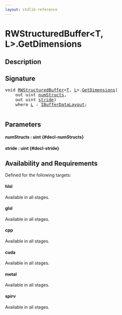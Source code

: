```yaml
---
layout: stdlib-reference
---
```


# RWStructuredBuffer\<T, L\>\.GetDimensions

## Description





## Signature 

<pre>
void <a href="/stdlib-reference/types/RWStructuredBuffer/index" class="code_type">RWStructuredBuffer</a>&lt;<a href="/stdlib-reference/types/RWStructuredBuffer/index#typeparam-T" class="code_type">T</a>, <a href="/stdlib-reference/types/RWStructuredBuffer/index#typeparam-L" class="code_type">L</a>&gt;.<a href="/stdlib-reference/types/RWStructuredBuffer/GetDimensions">GetDimensions</a>(
    out uint <a href="/stdlib-reference/types/RWStructuredBuffer/GetDimensions#decl-numStructs" class="code_param">numStructs</a>,
    out uint <a href="/stdlib-reference/types/RWStructuredBuffer/GetDimensions#decl-stride" class="code_param">stride</a>)
    <span class='code_keyword'>where</span> <a href="/stdlib-reference/types/RWStructuredBuffer/index#typeparam-L" class="code_type">L</a> : <a href="/stdlib-reference/interfaces/IBufferDataLayout/index">IBufferDataLayout</a>;

</pre>

## Parameters

#### numStructs  : uint {#decl-numStructs}
#### stride  : uint {#decl-stride}

## Availability and Requirements

Defined for the following targets:

#### hlsl
Available in all stages.

#### glsl
Available in all stages.

#### cpp
Available in all stages.

#### cuda
Available in all stages.

#### metal
Available in all stages.

#### spirv
Available in all stages.



